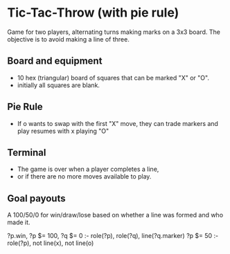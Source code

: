 # Tic-Tac-Throw (with pie rule)

Game for two players, alternating turns making marks on a 3x3 board.
The objective is to avoid making a line of three.

## Board and equipment

 * 10 hex (triangular) board of squares that can be marked "X" or "O".
 * initially all squares are blank.

## Pie Rule

 * If o wants to swap with the first "X" move, they can trade markers
   and play resumes with x playing "O"

## Terminal

 * The game is over when a player completes a line,
 * or if there are no more moves available to play.

## Goal payouts

A 100/50/0 for win/draw/lose based on whether a line was formed and who made it.

?p.win, ?p $= 100, ?q $= 0 :- role(?p), role(?q), line(?q.marker)
?p $= 50 :- role(?p), not line(x), not line(o)
